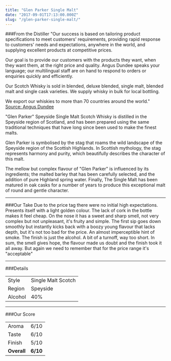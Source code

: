 ```yaml
---
title: "Glen Parker Single Malt"
date: "2017-09-01T17:13:00.000Z"
slug: "/glen-parker-single-malt/"
---
```

###From the Distiller
"Our success is based on tailoring product specifications to meet customers' requirements, providing rapid response to customers' needs and expectations, anywhere in the world, and supplying excellent products at competitive prices.

Our goal is to provide our customers with the products they want, when they want them, at the right price and quality. Angus Dundee speaks your language; our multilingual staff are on hand to respond to orders or enquiries quickly and efficiently.

Our Scotch Whisky is sold in blended, deluxe blended, single malt, blended malt and single cask varieties. We supply whisky in bulk for local bottling.

We export our whiskies to more than 70 countries around the world."
[Source: Angus Dundee](http://www.angusdundee.co.uk/ad/about-us/)

"Glen Parker" Speyside Single Malt Scotch Whisky is distilled in the Speyside region of Scotland, and has been prepared using the same traditional techniques that have long since been used to make the finest malts.

Glen Parker is symbolised by the stag that roams the wild landscape of the Speyside region of the Scottish Highlands. In Scottish mythology, the stag represents harmony and purity, which beautifully describes the character of this malt.

The mellow but complex flavour of "Glen Parker" is influenced by its ingredients; the malted barley that has been carefully selected, and the addition of pure Highland spring water. Finally, The Single Malt has been matured in oak casks for a number of years to produce this exceptional malt of round and gentle character.

---

###Our Take
Due to the price tag there were no initial high expectations. Presents itself with a light golden colour. The lack of cork in the bottle makes it feel cheap. 
On the nose it has a sweet and sharp smell, not very complex but not unpleasant, it's fruity and simple.
The first sip goes down smoothly but instantly kicks back with a boozy young flavour that lacks depth, but it's not too bad for the price. An almost imperceptible hint of smoke.
The finish is just the alcohol. A bit of a turnoff, way too short.
In sum, the smell gives hope, the flavour made us doubt and the finish took it all away. But again we need to remember that for the price range it's "acceptable"

---

###Details
<table>  
<tr>  
<td class="grey">Style</td><td>Single Malt Scotch</td>  
</tr>  
<tr>  
<td class="grey">Region</td><td>Speyside</td>  
</tr>  
<tr>  
<td class="grey">Alcohol</td><td>40%</td>  
</tr>  
</table>


---

###Our Score
<table class="score-table">  
<tr>  
<td class="grey">Aroma</td><td>6/10</td>  
</tr>  
<tr>  
<td class="grey">Taste</td><td>6/10</td>  
</tr>  
<tr>  
<td class="grey">Finish</td><td>5/10</td>  
</tr>  
<tr>  
<td class="grey"><strong>Overall</strong></td><td><strong>6/10</strong></td>  
</tr>  
</table>
    